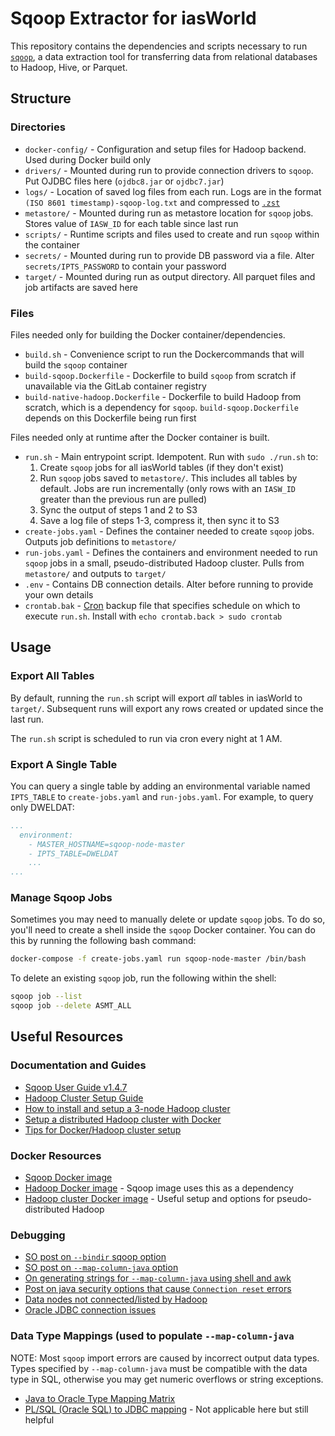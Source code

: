 # Sqoop Extractor for iasWorld

This repository contains the dependencies and scripts necessary to run [`sqoop`](https://sqoop.apache.org/docs/1.4.7/SqoopUserGuide.html), a data extraction tool for transferring data from relational databases to Hadoop, Hive, or Parquet.

## Structure 

### Directories 

- `docker-config/` - Configuration and setup files for Hadoop backend. Used during Docker build only
- `drivers/` - Mounted during run to provide connection drivers to `sqoop`. Put OJDBC files here (`ojdbc8.jar` or `ojdbc7.jar`)
- `logs/` - Location of saved log files from each run. Logs are in the format `(ISO 8601 timestamp)-sqoop-log.txt` and compressed to [`.zst`](https://github.com/facebook/zstd)
- `metastore/` - Mounted during run as metastore location for `sqoop` jobs. Stores value of `IASW_ID` for each table since last run
- `scripts/` - Runtime scripts and files used to create and run `sqoop` within the container
- `secrets/` - Mounted during run to provide DB password via a file. Alter `secrets/IPTS_PASSWORD` to contain your password
- `target/` - Mounted during run as output directory. All parquet files and job artifacts are saved here

### Files

Files needed only for building the Docker container/dependencies.

- `build.sh` - Convenience script to run the Dockercommands that will build the `sqoop` container
- `build-sqoop.Dockerfile` - Dockerfile to build `sqoop` from scratch if unavailable via the GitLab container registry
- `build-native-hadoop.Dockerfile` - Dockerfile to build Hadoop from scratch, which is a dependency for `sqoop`. `build-sqoop.Dockerfile` depends on this Dockerfile being run first

Files needed only at runtime after the Docker container is built.

- `run.sh` - Main entrypoint script. Idempotent. Run with `sudo ./run.sh` to:
  1. Create `sqoop` jobs for all iasWorld tables (if they don't exist)
  2. Run `sqoop` jobs saved to `metastore/`. This includes all tables by default. Jobs are run incrementally (only rows with an `IASW_ID` greater than the previous run are pulled)
  3. Sync the output of steps 1 and 2 to S3
  4. Save a log file of steps 1-3, compress it, then sync it to S3
- `create-jobs.yaml` - Defines the container needed to create `sqoop` jobs. Outputs job definitions to `metastore/`
- `run-jobs.yaml` - Defines the containers and environment needed to run `sqoop` jobs in a small, pseudo-distributed Hadoop cluster. Pulls from `metastore/` and outputs to `target/` 
- `.env` - Contains DB connection details. Alter before running to provide your own details
- `crontab.bak` - [Cron](https://www.adminschoice.com/crontab-quick-reference) backup file that specifies schedule on which to execute `run.sh`. Install with `echo crontab.back > sudo crontab`

## Usage

### Export All Tables

By default, running the `run.sh` script will export _all_ tables in iasWorld to `target/`. Subsequent runs will export any rows created or updated since the last run.

The `run.sh` script is scheduled to run via cron every night at 1 AM.

### Export A Single Table 

You can query a single table by adding an environmental variable named `IPTS_TABLE` to `create-jobs.yaml` and `run-jobs.yaml`. For example, to query only DWELDAT:

```yaml
...
  environment:
    - MASTER_HOSTNAME=sqoop-node-master
    - IPTS_TABLE=DWELDAT
    ...
...
```

### Manage Sqoop Jobs

Sometimes you may need to manually delete or update `sqoop` jobs. To do so, you'll need to create a shell inside the `sqoop` Docker container. You can do this by running the following bash command:

```bash
docker-compose -f create-jobs.yaml run sqoop-node-master /bin/bash
```

To delete an existing `sqoop` job, run the following within the shell:

```bash
sqoop job --list
sqoop job --delete ASMT_ALL
```

## Useful Resources

### Documentation and Guides

- [Sqoop User Guide v1.4.7](https://sqoop.apache.org/docs/1.4.7/SqoopUserGuide.html)
- [Hadoop Cluster Setup Guide](https://hadoop.apache.org/docs/stable/hadoop-project-dist/hadoop-common/ClusterSetup.html)
- [How to install and setup a 3-node Hadoop cluster](https://www.linode.com/docs/guides/how-to-install-and-set-up-hadoop-cluster/)
- [Setup a distributed Hadoop cluster with Docker](https://blog.newnius.com/setup-distributed-hadoop-cluster-with-docker-step-by-step.html)
- [Tips for Docker/Hadoop cluster setup](https://medium.com/@rubenafo/some-tips-to-run-a-multi-node-hadoop-in-docker-9c7012dd4e26)

### Docker Resources

- [Sqoop Docker image](https://github.com/dvoros/docker-sqoop)
- [Hadoop Docker image](https://github.com/dvoros/hadoop-docker) - Sqoop image uses this as a dependency
- [Hadoop cluster Docker image](https://github.com/rancavil/hadoop-single-node-cluster) - Useful setup and options for pseudo-distributed Hadoop

### Debugging

- [SO post on `--bindir` sqoop option](https://stackoverflow.com/questions/21599785/sqoop-not-able-to-import-table)
- [SO post on `--map-column-java` option](https://stackoverflow.com/questions/32537148/sqoop-export-from-hdfs-to-oracle-error)
- [On generating strings for `--map-column-java` using shell and awk](https://stackoverflow.com/questions/45052340/how-to-use-sqoop-import-command-with-map-column-hive/45053915#45053915)
- [Post on java security options that cause `Connection reset` errors](https://blog.pythian.com/connection-resets-when-importing-from-oracle-with-sqoop/)
- [Data nodes not connected/listed by Hadoop](https://stackoverflow.com/questions/29910805/namenode-datanode-not-list-by-using-jps)
- [Oracle JDBC connection issues](https://stackoverflow.com/questions/2327220/oracle-jdbc-intermittent-connection-issue)

### Data Type Mappings (used to populate `--map-column-java`

NOTE: Most `sqoop` import errors are caused by incorrect output data types. Types specified by `--map-column-java` must be compatible with the data type in SQL, otherwise you may get numeric overflows or string exceptions.

- [Java to Oracle Type Mapping Matrix](https://docs.oracle.com/cd/E19501-01/819-3659/gcmaz/)
- [PL/SQL (Oracle SQL) to JDBC mapping](https://docs.oracle.com/cd/B19306_01/java.102/b14188/datamap.htm#CHDBJAGH) - Not applicable here but still helpful
